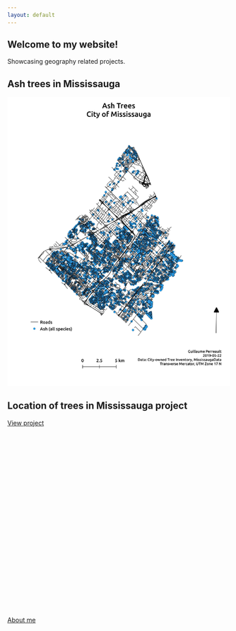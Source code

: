 ```yaml
---
layout: default
---
```


## Welcome to my website!
Showcasing geography related projects.

## Ash trees in Mississauga
![Branching](./Ash_trees.jpeg)

## Location of trees in Mississauga project
[View project](./proj_treeallergy.html)

<div id="mapid" style="width: 600px; height: 400px">
      <script>
            var mymap = L.map('mapid').setView([43.588, -79.648], 11);
            L.tileLayer('https://api.tiles.mapbox.com/v4/{id}/{z}/{x}/{y}.png?access_token={accessToken}', {
                  attribution: 'Map data &copy; <a href="https://www.openstreetmap.org/">OpenStreetMap</a> contributors, <a href="https://creativecommons.org/licenses/by-sa/2.0/">CC-BY-SA</a>, Imagery © <a href="https://www.mapbox.com/">Mapbox</a>',
                  maxZoom: 18,
                  id: 'mapbox.streets',
                  accessToken: 'pk.eyJ1IjoiZ3BlcnJlYXVsdDkxIiwiYSI6ImNqdXJqYmxubTBpbDU0M25wdm5hMnk2dGEifQ.xS5T9S5SvQKL8wiChwUErA'
            }).addTo(mymap);
            function onEachFeature(feature, layer) {
                    if (feature.properties && feature.properties.popupContent) {
                    layer.bindPopup(feature.properties.popupContent);
                }
            } 
            var geojsonMarkerOptions = {
                  radius: 2,
                  fillColor: "#ff7800",
                  color: "#000",
                  weight: 1,
                  opacity: 1,
                  fillOpacity: 0.8
            }; 
            $.getJSON("Tree_3857_ash.geojson",function(data){
                  L.geoJson(data, {
                        pointToLayer: function (feature, latlng) {
                        return L.circleMarker(latlng, geojsonMarkerOptions);
                        // onEachFeature:onEachFeature
                        }    
                  }).addTo(mymap);
            });
     </script>
</div>


[About me](./about.html)

